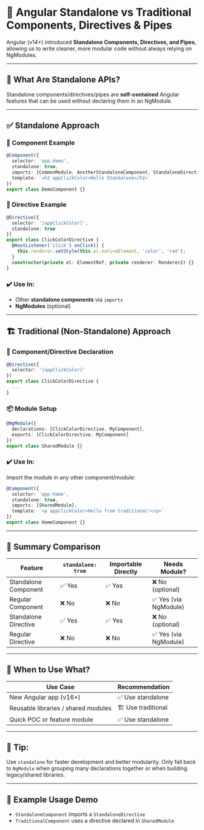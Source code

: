 
# 🚀 Angular Standalone vs Traditional Components, Directives & Pipes

Angular (v14+) introduced **Standalone Components, Directives, and Pipes**, allowing us to write cleaner, more modular code without always relying on NgModules.

---

## 📌 What Are Standalone APIs?

Standalone components/directives/pipes are **self-contained** Angular features that can be used without declaring them in an NgModule.

---

## ✅ Standalone Approach

### 🧩 Component Example
```ts
@Component({
  selector: 'app-demo',
  standalone: true,
  imports: [CommonModule, AnotherStandaloneComponent, StandaloneDirective],
  template: `<h2 appClickColor>Hello Standalone</h2>`
})
export class DemoComponent {}
```

### 🧩 Directive Example
```ts
@Directive({
  selector: '[appClickColor]',
  standalone: true
})
export class ClickColorDirective {
  @HostListener('click') onClick() {
    this.renderer.setStyle(this.el.nativeElement, 'color', 'red');
  }
  constructor(private el: ElementRef, private renderer: Renderer2) {}
}
```

### ✔️ Use In:
- Other **standalone components** via `imports`
- **NgModules** (optional)

---

## 🏗️ Traditional (Non-Standalone) Approach

### 🧩 Component/Directive Declaration
```ts
@Directive({
  selector: '[appClickColor]'
})
export class ClickColorDirective {
  ...
}
```

### 📦 Module Setup
```ts
@NgModule({
  declarations: [ClickColorDirective, MyComponent],
  exports: [ClickColorDirective, MyComponent]
})
export class SharedModule {}
```

### ✔️ Use In:
Import the module in any other component/module:
```ts
@Component({
  selector: 'app-home',
  standalone: true,
  imports: [SharedModule],
  template: `<p appClickColor>Hello from traditional!</p>`
})
export class HomeComponent {}
```

---

## 🔄 Summary Comparison

| Feature               | `standalone: true` | Importable Directly | Needs Module?       |
|----------------------|--------------------|----------------------|----------------------|
| Standalone Component | ✅ Yes             | ✅ Yes               | ❌ No (optional)     |
| Regular Component    | ❌ No              | ❌ No                | ✅ Yes (via NgModule)|
| Standalone Directive | ✅ Yes             | ✅ Yes               | ❌ No (optional)     |
| Regular Directive    | ❌ No              | ❌ No                | ✅ Yes (via NgModule)|

---

## 🧠 When to Use What?

| Use Case                             | Recommendation      |
|-------------------------------------|---------------------|
| New Angular app (v16+)              | ✅ Use standalone    |
| Reusable libraries / shared modules | 🏗️ Use traditional   |
| Quick POC or feature module         | ✅ Use standalone    |

---

## 📝 Tip:
Use `standalone` for faster development and better modularity. Only fall back to `NgModule` when grouping many declarations together or when building legacy/shared libraries.

---

## 🧪 Example Usage Demo
- `StandaloneComponent` imports a `StandaloneDirective`
- `TraditionalComponent` uses a directive declared in `SharedModule`

